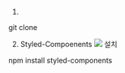 
1. 
git clone 


2. Styled-Compoenents <img src="https://img.shields.io/badge/Storybook-FF4785?style=flat-square&logo=Storybook&logoColor=white"/> 설치

npm install styled-components

